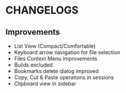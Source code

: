 # CHANGELOGS

## Improvements

- List View (Compact/Comfortable)
- Keyboard arrow navigation for file selection
- Files Context Menu improvements
- Builds excluded
- Bookmarks delete dialog improved
- Copy, Cut & Paste operations in sessions
- Clipboard view in sidebar
